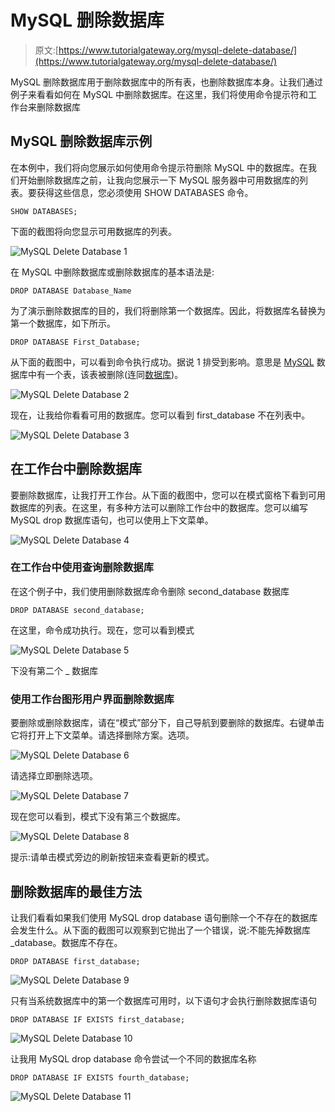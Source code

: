 # MySQL 删除数据库

> 原文:[https://www.tutorialgateway.org/mysql-delete-database/](https://www.tutorialgateway.org/mysql-delete-database/)

MySQL 删除数据库用于删除数据库中的所有表，也删除数据库本身。让我们通过例子来看看如何在 MySQL 中删除数据库。在这里，我们将使用命令提示符和工作台来删除数据库

## MySQL 删除数据库示例

在本例中，我们将向您展示如何使用命令提示符删除 MySQL 中的数据库。在我们开始删除数据库之前，让我向您展示一下 MySQL 服务器中可用数据库的列表。要获得这些信息，您必须使用 SHOW DATABASES 命令。

```
SHOW DATABASES;
```

下面的截图将向您显示可用数据库的列表。

![MySQL Delete Database 1](img/3f058b189b503b1e69191ed733cf50a8.png)

在 MySQL 中删除数据库或删除数据库的基本语法是:

```
DROP DATABASE Database_Name
```

为了演示删除数据库的目的，我们将删除第一个数据库。因此，将数据库名替换为第一个数据库，如下所示。

```
DROP DATABASE First_Database;
```

从下面的截图中，可以看到命令执行成功。据说 1 排受到影响。意思是 [MySQL](https://www.tutorialgateway.org/mysql-tutorial/) 数据库中有一个表，该表被删除(连同[数据库](https://www.tutorialgateway.org/mysql-create-database/))。

![MySQL Delete Database 2](img/051487f2f449a863502a0c517c0e74f4.png)

现在，让我给你看看可用的数据库。您可以看到 first_database 不在列表中。

![MySQL Delete Database 3](img/37187bd33347eb109a24cdd31ab768e7.png)

## 在工作台中删除数据库

要删除数据库，让我打开工作台。从下面的截图中，您可以在模式窗格下看到可用数据库的列表。在这里，有多种方法可以删除工作台中的数据库。您可以编写 MySQL drop 数据库语句，也可以使用上下文菜单。

![MySQL Delete Database 4](img/417414a7ec7ed4bebbc185d722d43a50.png)

### 在工作台中使用查询删除数据库

在这个例子中，我们使用删除数据库命令删除 second_database 数据库

```
DROP DATABASE second_database;
```

在这里，命令成功执行。现在，您可以看到模式

![MySQL Delete Database 5](img/455775e338de344ebff5004460d3edf3.png)

下没有第二个 _ 数据库

### 使用工作台图形用户界面删除数据库

要删除或删除数据库，请在“模式”部分下，自己导航到要删除的数据库。右键单击它将打开上下文菜单。请选择删除方案。选项。

![MySQL Delete Database 6](img/a5f9a7386c71678091e66a9302d353da.png)

请选择立即删除选项。

![MySQL Delete Database 7](img/d3fc2bba773f2196ec6bfcf7f94bda3c.png)

现在您可以看到，模式下没有第三个数据库。

![MySQL Delete Database 8](img/39de2aaa3ab7323afa73f16e6d8eab22.png)

提示:请单击模式旁边的刷新按钮来查看更新的模式。

## 删除数据库的最佳方法

让我们看看如果我们使用 MySQL drop database 语句删除一个不存在的数据库会发生什么。从下面的截图可以观察到它抛出了一个错误，说:不能先掉数据库 _database。数据库不存在。

```
DROP DATABASE first_database;
```

![MySQL Delete Database 9](img/c5c1e9c1af0993f4998d79d176a560f6.png)

只有当系统数据库中的第一个数据库可用时，以下语句才会执行删除数据库语句

```
DROP DATABASE IF EXISTS first_database;
```

![MySQL Delete Database 10](img/689ba715bb130351c0f43dc122c924cb.png)

让我用 MySQL drop database 命令尝试一个不同的数据库名称

```
DROP DATABASE IF EXISTS fourth_database;
```

![MySQL Delete Database 11](img/4623d1f38a8c921d8a57a82f7848d90b.png)